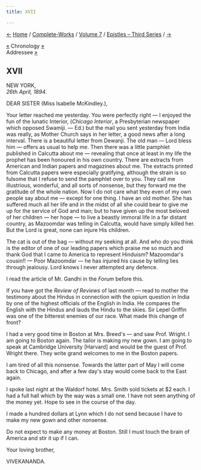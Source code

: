 ```yaml
---
title: XVII

---
```

<div>

[←](16_professor.htm) [Home](../../../index.htm) /
[Complete-Works](../../complete_works.htm) / [Volume
7](../volume_7_contents.htm) / [Epistles – Third
Series](epistles_third_series_contents.htm) / [→](18_sister.htm)

  

[«](16_professor.htm) Chronology [»](18_sister.htm)  
Addressee [»](18_sister.htm)

## XVII

NEW YORK,  
*26th April, 1894*.

DEAR SISTER (Miss Isabelle McKindley.),

Your letter reached me yesterday. You were perfectly right — I enjoyed
the fun of the lunatic Interior, (*Chicago Interior*, a Presbyterian
newspaper which opposed Swamiji. — Ed.) but the mail you sent yesterday
from India was really, as Mother Church says in her letter, a good news
after a long interval. There is a beautiful letter from Dewanji. The old
man — Lord bless him — offers as usual to help me. Then there was a
little pamphlet published in Calcutta about me — revealing that once at
least in my life the prophet has been honoured in his own country. There
are extracts from American and Indian papers and magazines about me. The
extracts printed from Calcutta papers were especially gratifying,
although the strain is so fulsome that I refuse to send the pamphlet
over to you. They call me illustrious, wonderful, and all sorts of
nonsense, but they forward me the gratitude of the whole nation. Now I
do not care what they even of my own people say about me — except for
one thing. I have an old mother. She has suffered much all her life and
in the midst of all she could bear to give me up for the service of God
and man; but to have given up the most beloved of her children — her
hope — to live a beastly immoral life in a far distant country, as
Mazoomdar was telling in Calcutta, would have simply killed her. But the
Lord is great, none can injure His children.

The cat is out of the bag — without my seeking at all. And who do you
think is the editor of one of our leading papers which praise me so much
and thank God that I came to America to represent Hinduism? Mazoomdar's
cousin!! — Poor Mazoomdar — he has injured his cause by telling lies
through jealousy. Lord knows I never attempted any defence.

I read the article of Mr. Gandhi in the *Forum* before this.

If you have got the *Review of Reviews* of last month — read to mother
the testimony about the Hindus in connection with the opium question in
India by one of the highest officials of the English in India. He
compares the English with the Hindus and lauds the Hindu to the skies.
Sir Lepel Griffin was one of the bitterest enemies of our race. What
made this change of front?

I had a very good time in Boston at Mrs. Breed's — and saw Prof. Wright.
I am going to Boston again. The tailor is making my new gown. I am going
to speak at Cambridge University \[Harvard\] and would be the guest of
Prof. Wright there. They write grand welcomes to me in the Boston
papers.

I am tired of all this nonsense. Towards the latter part of May I will
come back to Chicago, and after a few day's stay would come back to the
East again.

I spoke last night at the Waldorf hotel. Mrs. Smith sold tickets at $2
each. I had a full hall which by the way was a small one. I have not
seen anything of the money yet. Hope to see in the course of the day.

I made a hundred dollars at Lynn which I do not send because I have to
make my new gown and other nonsense.

Do not expect to make any money at Boston. Still I must touch the brain
of America and stir it up if I can. 

Your loving brother,

VIVEKANANDA.

</div>
